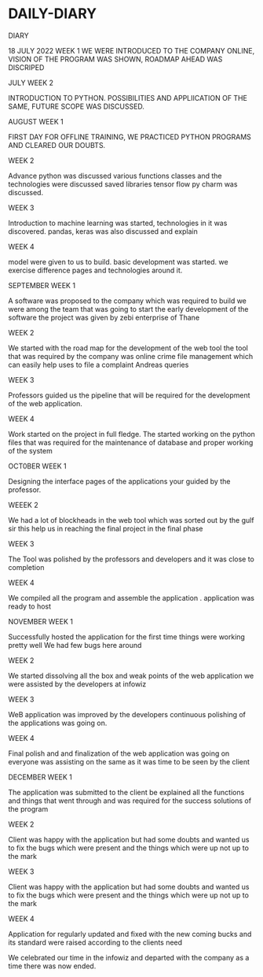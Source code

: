 # DAILY-DIARY
DIARY


18 JULY 2022 WEEK 1
WE WERE INTRODUCED TO THE COMPANY ONLINE, VISION OF THE PROGRAM WAS SHOWN, ROADMAP AHEAD WAS DISCRIPED


JULY WEEK 2

INTRODUCTION TO PYTHON.
POSSIBILITIES AND APPLIICATION OF THE SAME, FUTURE SCOPE WAS DISCUSSED.


AUGUST WEEK 1

FIRST DAY FOR OFFLINE TRAINING, WE PRACTICED PYTHON PROGRAMS AND CLEARED OUR DOUBTS.


WEEK 2

Advance python was discussed various functions classes and the technologies were discussed saved libraries tensor flow py charm was discussed.


WEEK 3

Introduction to machine learning was started, technologies in it was discovered. pandas, keras was also discussed and explain

WEEK 4

model were given to us to build. basic development was started. we exercise difference pages and technologies around it.


SEPTEMBER WEEK 1

A software was proposed to the company which was required to build we were among the team that was going to start the early development of the software the project was given by zebi enterprise of Thane


WEEK 2

We started with the road map for the development of the web tool the tool that was required by the company was online crime file management which can easily help uses to file a complaint Andreas queries


WEEK 3

Professors guided us the pipeline that will be required for the development of the web application.


WEEK 4

Work started on the project in full fledge. The started working on the python files that was required for the maintenance of database and proper working of the system



OCT0BER WEEK 1

Designing the interface pages of the applications your guided by the professor.


WEEEK 2

We had a lot of blockheads in the web tool which was sorted out by the gulf sir this help us in reaching the final project in the final phase



WEEK 3

The Tool was polished by the professors and developers and it was close to completion



WEEK 4

We compiled all the program and assemble the  application . application was ready to host




NOVEMBER WEEK 1

Successfully hosted the application for the first time things were working pretty well We had few bugs here around



WEEK 2

We started dissolving all the box and weak points of the web application we were assisted by the developers at infowiz



WEEK 3

WeB application was improved by the developers continuous polishing of the applications was going on.


WEEK 4

Final polish and and finalization of the web application was going on everyone was assisting on the same as it was time to be seen by the client



DECEMBER WEEK 1

The application was submitted to the client be explained all the functions and things that went through and was required for the success solutions of the program



WEEK 2

Client was happy with the application but had some doubts and wanted us to fix the bugs which were present and the things which were up not up to the mark



WEEK 3

Client was happy with the application but had some doubts and wanted us to fix the bugs which were present and the things which were up not up to the mark



WEEK 4

Application for regularly updated and fixed with the new coming bucks and its standard were raised according to the clients need

We celebrated our time in the infowiz and departed with the company as a time there was now ended.

